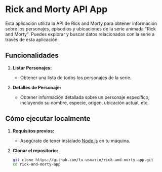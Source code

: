 # Rick and Morty API App

Esta aplicación utiliza la API de Rick and Morty para obtener información sobre los personajes, episodios y ubicaciones de la serie animada "Rick and Morty". Puedes explorar y buscar datos relacionados con la serie a través de esta aplicación.

## Funcionalidades

1. **Listar Personajes:**
   - Obtener una lista de todos los personajes de la serie.

2. **Detalles de Personaje:**
   - Obtener información detallada sobre un personaje específico, incluyendo su nombre, especie, origen, ubicación actual, etc.


## Cómo ejecutar localmente

1. **Requisitos previos:**
   - Asegúrate de tener instalado [Node.js](https://nodejs.org/) en tu máquina.

2. **Clonar el repositorio:**
   ```bash
   git clone https://github.com/tu-usuario/rick-and-morty-app.git
   cd rick-and-morty-app
